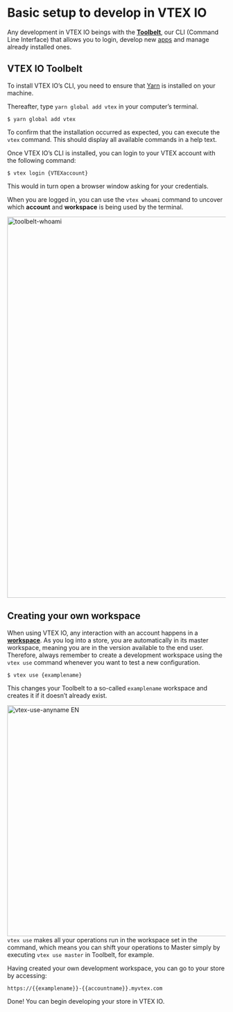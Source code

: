 # Basic setup to develop in VTEX IO

Any development in VTEX IO beings with the [**Toolbelt**](*link*), our CLI (Command Line Interface) that allows you to login, develop new [apps](*link*) and manage already installed ones.

## VTEX IO Toolbelt

To install VTEX IO’s CLI, you need to ensure that [Yarn](https://yarnpkg.com/) is installed on your machine. 

Thereafter, type `yarn global add vtex` in your computer’s terminal.

```
$ yarn global add vtex
```

To confirm that the installation occurred as expected, you can execute the `vtex` command. This should display all available commands in a help text. 

Once VTEX IO’s CLI is installed, you can login to your VTEX account with the following command: 

```
$ vtex login {VTEXaccount}
```

This would in turn open a browser window asking for your credentials.

When you are logged in, you can use the `vtex whoami` command to uncover which **account** and **workspace** is being used by the terminal. 

<img width="876" alt="toolbelt-whoami" src="https://user-images.githubusercontent.com/52087100/61886028-517e2780-aed5-11e9-9398-b6d2f3909a50.png">

## Creating your own workspace

When using VTEX IO, any interaction with an account happens in a [**workspace**](*link*). As you log into a store, you are automatically in its master workspace, meaning you are in the version available to the end user. Therefore, always remember to create a development workspace using the `vtex use` command whenever you want to test a new configuration. 

```
$ vtex use {examplename}
```

This changes your Toolbelt to a so-called `examplename` workspace and creates it if it doesn’t already exist.

<img width="531" alt="vtex-use-anyname EN" src="https://user-images.githubusercontent.com/52087100/63969817-17c2b280-ca79-11e9-8312-c2beae2572c7.png">

<div class="alert alert-warning">
<code>vtex use</code> makes all your operations run in the workspace set in the command, which means you can shift your operations to Master simply by executing <code>vtex use master</code> in Toolbelt, for example.
</div>

Having created your own development workspace, you can go to your store by accessing:

`https://{{examplename}}-{{accountname}}.myvtex.com`

Done! You can begin developing your store in VTEX IO.
